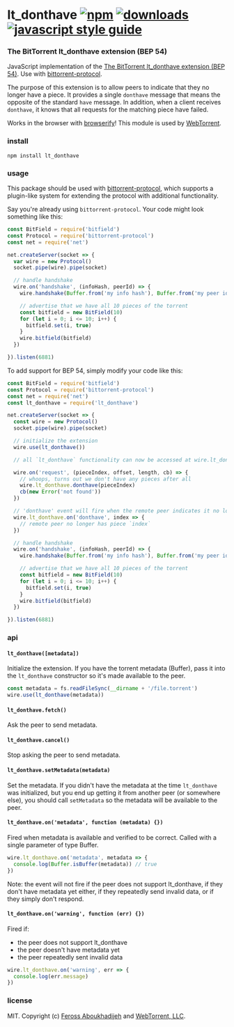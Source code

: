 # lt_donthave [![npm][npm-image]][npm-url] [![downloads][downloads-image]][downloads-url] [![javascript style guide][standard-image]][standard-url]

[travis-url]: https://travis-ci.org/webtorrent/lt_donthave
[npm-image]: https://img.shields.io/npm/v/lt_donthave.svg
[npm-url]: https://npmjs.org/package/lt_donthave
[downloads-image]: https://img.shields.io/npm/dm/lt_donthave.svg
[downloads-url]: https://npmjs.org/package/lt_donthave
[standard-image]: https://img.shields.io/badge/code_style-standard-brightgreen.svg
[standard-url]: https://standardjs.com

### The BitTorrent lt_donthave extension (BEP 54)

JavaScript implementation of the [The BitTorrent lt_donthave extension (BEP 54)](https://www.bittorrent.org/beps/bep_0054.html). Use with [bittorrent-protocol](https://www.npmjs.com/package/bittorrent-protocol).

The purpose of this extension is to allow peers to indicate that they no longer have a piece. It provides a single `donthave` message that means the opposite of the standard `have` message. In addition, when a client receives `donthave`, it knows that all requests for the matching piece have failed.

Works in the browser with [browserify](http://browserify.org/)! This module is used by [WebTorrent](http://webtorrent.io).

### install

```
npm install lt_donthave
```

### usage

This package should be used with [bittorrent-protocol](https://www.npmjs.com/package/bittorrent-protocol), which supports a plugin-like system for extending the protocol with additional functionality.

Say you're already using `bittorrent-protocol`. Your code might look something like this:

```js
const BitField = require('bitfield')
const Protocol = require('bittorrent-protocol')
const net = require('net')

net.createServer(socket => {
  var wire = new Protocol()
  socket.pipe(wire).pipe(socket)

  // handle handshake
  wire.on('handshake', (infoHash, peerId) => {
    wire.handshake(Buffer.from('my info hash'), Buffer.from('my peer id'))

    // advertise that we have all 10 pieces of the torrent
    const bitfield = new BitField(10)
    for (let i = 0; i <= 10; i++) {
      bitfield.set(i, true)
    }
    wire.bitfield(bitfield)
  })

}).listen(6881)
```

To add support for BEP 54, simply modify your code like this:

```js
const BitField = require('bitfield')
const Protocol = require('bittorrent-protocol')
const net = require('net')
const lt_donthave = require('lt_donthave')

net.createServer(socket => {
  const wire = new Protocol()
  socket.pipe(wire).pipe(socket)

  // initialize the extension
  wire.use(lt_donthave())

  // all `lt_donthave` functionality can now be accessed at wire.lt_donthave

  wire.on('request', (pieceIndex, offset, length, cb) => {
    // whoops, turns out we don't have any pieces after all
    wire.lt_donthave.donthave(pieceIndex)
    cb(new Error('not found'))
  })

  // 'donthave' event will fire when the remote peer indicates it no longer has a piece
  wire.lt_donthave.on('donthave', index => {
    // remote peer no longer has piece `index`
  })

  // handle handshake
  wire.on('handshake', (infoHash, peerId) => {
    wire.handshake(Buffer.from('my info hash'), Buffer.from('my peer id'))

    // advertise that we have all 10 pieces of the torrent
    const bitfield = new BitField(10)
    for (let i = 0; i <= 10; i++) {
      bitfield.set(i, true)
    }
    wire.bitfield(bitfield)
  })

}).listen(6881)
```

### api

#### `lt_donthave([metadata])`

Initialize the extension. If you have the torrent metadata (Buffer), pass it into the
`lt_donthave` constructor so it's made available to the peer.

```js
const metadata = fs.readFileSync(__dirname + '/file.torrent')
wire.use(lt_donthave(metadata))
```

#### `lt_donthave.fetch()`

Ask the peer to send metadata.

#### `lt_donthave.cancel()`

Stop asking the peer to send metadata.

#### `lt_donthave.setMetadata(metadata)`

Set the metadata. If you didn't have the metadata at the time `lt_donthave` was
initialized, but you end up getting it from another peer (or somewhere else), you should
call `setMetadata` so the metadata will be available to the peer.

#### `lt_donthave.on('metadata', function (metadata) {})`

Fired when metadata is available and verified to be correct. Called with a single
parameter of type Buffer.

```js
wire.lt_donthave.on('metadata', metadata => {
  console.log(Buffer.isBuffer(metadata)) // true
})
```

Note: the event will not fire if the peer does not support lt_donthave, if they
don't have metadata yet either, if they repeatedly send invalid data, or if they
simply don't respond.

#### `lt_donthave.on('warning', function (err) {})`

Fired if:
 - the peer does not support lt_donthave
 - the peer doesn't have metadata yet
 - the peer repeatedly sent invalid data

```js
wire.lt_donthave.on('warning', err => {
  console.log(err.message)
})
```

### license

MIT. Copyright (c) [Feross Aboukhadijeh](https://feross.org) and [WebTorrent, LLC](https://webtorrent.io).
